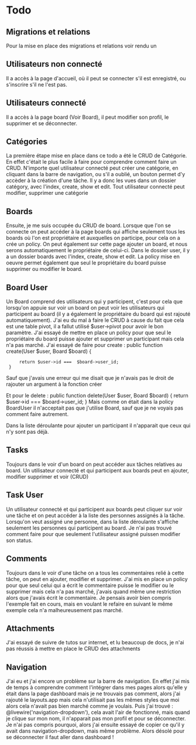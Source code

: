 # Todo

## Migrations et relations
Pour la mise en place des migrations et relations voir rendu un

## Utilisateurs non connecté
Il a accès à la page d'accueil, où il peut se connecter s'il est enregistré, ou s'inscrire s'il ne l'est pas.

## Utilisateurs connecté 
Il a accès à la page board (Voir Board), il peut modifier son profil, le supprimer et se déconnecter.

## Catégories
La première étape mise en place dans ce todo a été le CRUD de Catégorie.
En effet c'était le plus facile à faire pour comprendre comment faire un CRUD.
N'importe quel utilisateur connecté peut créer une catégorie, en cliquant dans la barre de navigation, ou s'il a oublié, un bouton permet d'y accèder à la création d'une tâche.
Il y a donc les vues dans un dossier catégory, avec l'index, create, show et edit.
Tout utilisateur connecté peut modifier, supprimer une catégorie

## Boards
Ensuite, je me suis occupée du CRUD de board.
Lorsque que l'on se connecte on peut accéder à la page boards qui affiche seulement tous les boards où l'on est propriétaire et auxquelles on participe, pour cela on a crée un policy.
On peut également sur cette page ajouter un board, et nous serons automatiquement le propriétaire de celui-ci.
Dans le dossier user, il y a un dossier boards avec l'index, create, show et edit.
La policy mise en oeuvre permet également que seul le propriétaire du board puisse supprimer ou modifier le board.

## Board User
Un Board comprend des utilisateurs qui y participent, c'est pour cela que lorsqu'on appuie sur voir un board on peut voir les utilisateurs qui participent au board (il y a également le propriétaire du board qui est rajouté automatiquement).
J'ai eu du mal à faire le CRUD à cause du fait que cela est une table pivot, il a fallut utilisé $user->pivot pour avoir le bon paramètre.
J'ai essayé de mettre en place un policy pour que seul le propriétaire du board puisse ajouter et supprimer un participant mais cela n'a pas marché.
J'ai essayé de faire pour create : 
public function create(User $user, Board $board)
     {
         
         return $user->id ===  $board->user_id;
     }
Sauf que j'avais une erreur qui me disait que je n'avais pas le droit de rajouter un argument à la fonction créer

Et pour le delete : 
public function delete(User $user, Board $board)
    {
        return $user->id ===  $board->user_id;
    }
Mais comme on était dans la policy BoardUser il n'acceptait pas que j'utilise Board, sauf que je ne voyais pas comment faire autrement.

Dans la liste déroulante pour ajouter un participant il n'apparait que ceux qui n'y sont pas déjà.

## Tasks
Toujours dans le voir d'un board on peut accéder aux tâches relatives au board.
Un utilisateur connecté et qui participent aux boards peut en ajouter, modifier supprimer et voir (CRUD)

## Task User
Un utilisateur connecté et qui participent aux boards peut cliquer sur voir une tâche et on peut accéder à la liste des personnes assignés à la tâche. Lorsqu'on veut assigné une personne, dans la liste déroulante s'affiche seulement les personnes qui participent au board. 
Je n'ai pas trouvé comment faire pour que seulement l'utilisateur assigné puissen modifier son status.

## Comments
Toujours dans le voir d'une tâche on a tous les commentaires relié à cette tâche, on peut en ajouter, modifier et supprimer.
J'ai mis en place un policy pour que seul celui qui a écrit le commentaire puisse le modifier ou le supprimer mais cela n'a pas marché, j'avais quand même une restriction alors que j'avais écrit le commentaire.
Je pensais avoir bien compris l'exemple fait en cours, mais en voulant le refaire en suivant le même exemple cela n'a malheureusement pas marché.

## Attachments
J'ai essayé de suivre de tutos sur internet, et lu beaucoup de docs, je n'ai pas réussis à mettre en place le CRUD des attachments


## Navigation
J'ai eu et j'ai encore un problème sur la barre de navigation.
En effet j'ai mis de temps à comprendre comment l'intégrer dans mes pages alors qu'elle y était dans la page dashboard mais je ne trouvais pas comment, alors j'ai rajouté le layouts.app mais cela n'utilisait pas les mêmes styles que moi alors cela n'avait pas bien marché comme je voulais.
Puis j'ai trouvé : @livewire('navigation-dropdown'), cela avait l'air de fonctionné, mais quand je clique sur mon nom, il n'apparait pas mon profil et pour se déconnecter.
Je n'ai pas compris pourquoi, alors j'ai ensuite essayé de copier ce qu'il y avait dans navigation-dropdown, mais même problème.
Alors désolé pour se déconnecter il faut aller dans dashboard !
